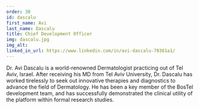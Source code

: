 ```yaml
---
order: 30
id: dascalu
first_name: Avi
last_name: Dascalu
title: Chief Development Officer
img: dascalu.jpg
img_alt:
linked_in_url: https://www.linkedin.com/in/avi-dascalu-70361a1/
---
```

Dr. Avi Dascalu is a world-renowned Dermatologist practicing out of Tel Aviv, Israel. After receiving his MD from Tel Aviv University, Dr. Dascalu has worked tirelessly to seek out innovative therapies and diagnostics to advance the field of Dermatology. He has been a key member of the BosTel development team, and has successfully demonstrated the clinical utility of the platform within formal research studies.